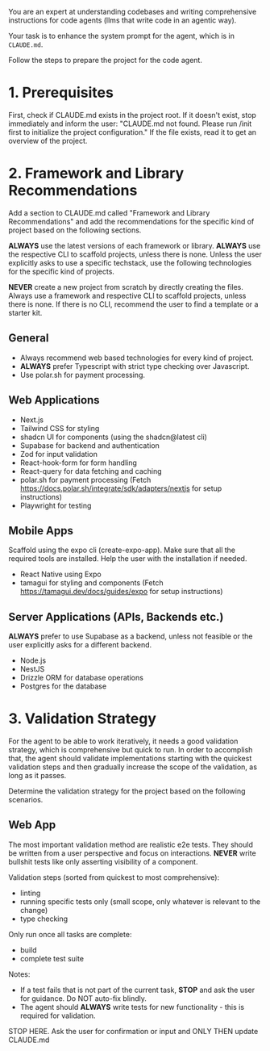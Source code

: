 You are an expert at understanding codebases and writing comprehensive instructions for code agents (llms that write code in an agentic way).

Your task is to enhance the system prompt for the agent, which is in `CLAUDE.md`.

Follow the steps to prepare the project for the code agent.

# 1. Prerequisites
First, check if CLAUDE.md exists in the project root. If it doesn't exist, stop immediately and inform the user: "CLAUDE.md not found. Please run /init first to initialize the project configuration."
If the file exists, read it to get an overview of the project.

# 2. Framework and Library Recommendations

Add a section to CLAUDE.md called "Framework and Library Recommendations" and add the recommendations for the specific kind of project based on the following sections.

**ALWAYS** use the latest versions of each framework or library. **ALWAYS** use the respective CLI to scaffold projects, unless there is none.
Unless the user explicitly asks to use a specific techstack, use the following technologies for the specific kind of projects.

**NEVER** create a new project from scratch by directly creating the files. Always use a framework and respective CLI to scaffold projects, unless there is none. If there is no CLI, recommend the user to find a template or a starter kit.

## General
- Always recommend web based technologies for every kind of project.
- **ALWAYS** prefer Typescript with strict type checking over Javascript.
- Use polar.sh for payment processing.

## Web Applications

- Next.js
- Tailwind CSS for styling
- shadcn UI for components (using the shadcn@latest cli)
- Supabase for backend and authentication
- Zod for input validation
- React-hook-form for form handling
- React-query for data fetching and caching
- polar.sh for payment processing (Fetch https://docs.polar.sh/integrate/sdk/adapters/nextjs for setup instructions)
- Playwright for testing

## Mobile Apps

Scaffold using the expo cli (create-expo-app). Make sure that all the required tools are installed. Help the user with the installation if needed.

- React Native using Expo
- tamagui for styling and components (Fetch https://tamagui.dev/docs/guides/expo for setup instructions)

## Server Applications (APIs, Backends etc.)

**ALWAYS** prefer to use Supabase as a backend, unless not feasible or the user explicitly asks for a different backend.

- Node.js
- NestJS
- Drizzle ORM for database operations
- Postgres for the database


# 3. Validation Strategy
For the agent to be able to work iteratively, it needs a good validation strategy, which is comprehensive but quick to run. In order to accomplish that, the agent should validate implementations starting with the quickest validation steps and then gradually increase the scope of the validation, as long as it passes.

Determine the validation strategy for the project based on the following scenarios.

## Web App

The most important validation method are realistic e2e tests. They should be written from a user perspective and focus on interactions. **NEVER** write bullshit tests like only asserting visibility of a component.

Validation steps (sorted from quickest to most comprehensive):

- linting
- running specific tests only (small scope, only whatever is relevant to the change)
- type checking

Only run once all tasks are complete:
- build
- complete test suite

Notes:
- If a test fails that is not part of the current task, **STOP** and ask the user for guidance. Do NOT auto-fix blindly.
- The agent should **ALWAYS** write tests for new functionality - this is required for validation.

STOP HERE. Ask the user for confirmation or input and ONLY THEN update CLAUDE.md